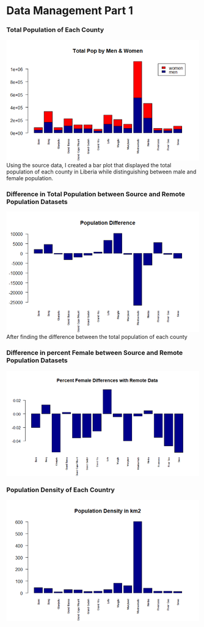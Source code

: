 # Data Management Part 1

### Total Population of Each County
![](pop_men&women.png)
Using the source data, I created a bar plot that displayed the total population of each county in Liberia while distinguishing between male and female population.

### Difference in Total Population between Source and Remote Population Datasets
![](pop_diff.png)
After finding the difference between the total population of each county 

### Difference in percent Female between Source and Remote Population Datasets
![](perfemale_diff.png)

### Population Density of Each Country
![](popdensity.png)
